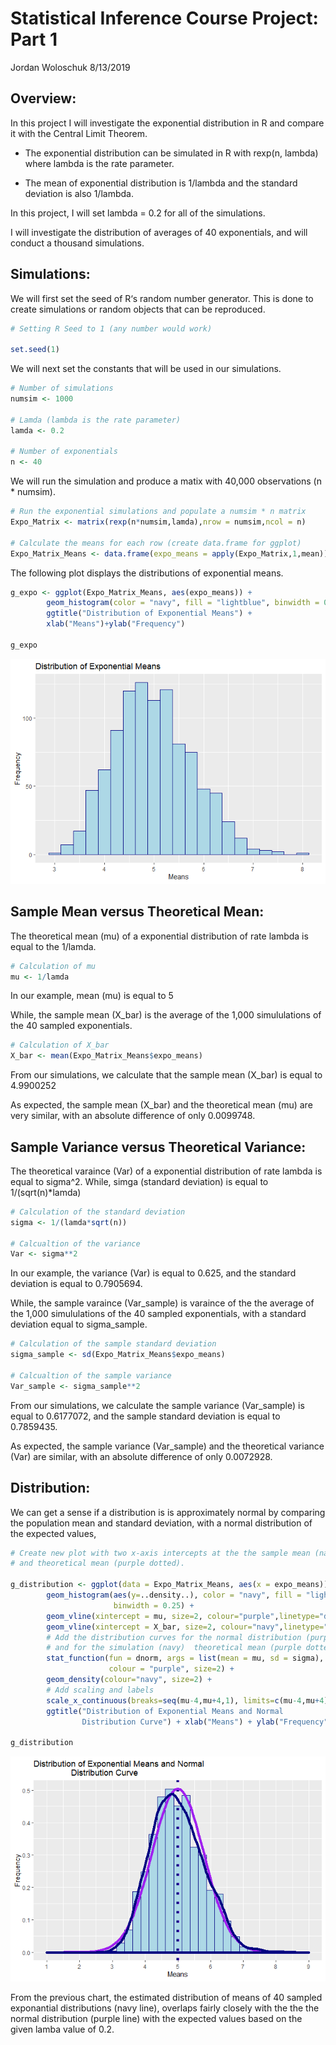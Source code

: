 Statistical Inference Course Project: Part 1
================
Jordan Woloschuk
8/13/2019

## Overview:

In this project I will investigate the exponential distribution in R and
compare it with the Central Limit Theorem.

  - The exponential distribution can be simulated in R with rexp(n,
    lambda) where lambda is the rate parameter.

  - The mean of exponential distribution is 1/lambda and the standard
    deviation is also 1/lambda.

In this project, I will set lambda = 0.2 for all of the simulations.

I will investigate the distribution of averages of 40 exponentials, and
will conduct a thousand simulations.

## Simulations:

We will first set the seed of R‘s random number generator. This is done
to create simulations or random objects that can be reproduced.

``` r
# Setting R Seed to 1 (any number would work)

set.seed(1)
```

We will next set the constants that will be used in our simulations.

``` r
# Number of simulations
numsim <- 1000

# Lamda (lambda is the rate parameter)
lamda <- 0.2

# Number of exponentials
n <- 40
```

We will run the simulation and produce a matix with 40,000 observations
(n \* numsim).

``` r
# Run the exponential simulations and populate a numsim * n matrix
Expo_Matrix <- matrix(rexp(n*numsim,lamda),nrow = numsim,ncol = n)

# Calculate the means for each row (create data.frame for ggplot)
Expo_Matrix_Means <- data.frame(expo_means = apply(Expo_Matrix,1,mean))
```

The following plot displays the distributions of exponential means.

``` r
g_expo <- ggplot(Expo_Matrix_Means, aes(expo_means)) + 
        geom_histogram(color = "navy", fill = "lightblue", binwidth = 0.25) +
        ggtitle("Distribution of Exponential Means") + 
        xlab("Means")+ylab("Frequency")

g_expo
```

![](Statistical_Inference_Course_Project-Part_1_files/figure-gfm/Expo%20Plot-1.png)<!-- -->

## Sample Mean versus Theoretical Mean:

The theoretical mean (mu) of a exponential distribution of rate lambda
is equal to the 1/lamda.

``` r
# Calculation of mu
mu <- 1/lamda
```

In our example, mean (mu) is equal to 5

While, the sample mean (X\_bar) is the average of the 1,000
simululations of the 40 sampled exponentials.

``` r
# Calculation of X_bar
X_bar <- mean(Expo_Matrix_Means$expo_means)
```

From our simulations, we calculate that the sample mean (X\_bar) is
equal to 4.9900252

As expected, the sample mean (X\_bar) and the theoretical mean (mu) are
very similar, with an absolute difference of only 0.0099748.

## Sample Variance versus Theoretical Variance:

The theoretical varaince (Var) of a exponential distribution of rate
lambda is equal to sigma^2. While, simga (standard deviation) is equal
to 1/(sqrt(n)\*lamda)

``` r
# Calculation of the standard deviation
sigma <- 1/(lamda*sqrt(n))

# Calcualtion of the variance
Var <- sigma**2
```

In our example, the variance (Var) is equal to 0.625, and the standard
deviation is equal to 0.7905694.

While, the sample varaince (Var\_sample) is varaince of the the average
of the 1,000 simululations of the 40 sampled exponentials, with a
standard deviation equal to sigma\_sample.

``` r
# Calculation of the sample standard deviation
sigma_sample <- sd(Expo_Matrix_Means$expo_means)

# Calcualtion of the sample variance
Var_sample <- sigma_sample**2
```

From our simulations, we calculate the sample variance (Var\_sample) is
equal to 0.6177072, and the sample standard deviation is equal to
0.7859435.

As expected, the sample variance (Var\_sample) and the theoretical
variance (Var) are similar, with an absolute difference of only
0.0072928.

## Distribution:

We can get a sense if a distribution is is approximately normal by
comparing the population mean and standard deviation, with a normal
distribution of the expected values,

``` r
# Create new plot with two x-axis intercepts at the the sample mean (navy dotted)
# and theoretical mean (purple dotted). 

g_distribution <- ggplot(data = Expo_Matrix_Means, aes(x = expo_means)) + 
        geom_histogram(aes(y=..density..), color = "navy", fill = "lightblue",
                       binwidth = 0.25) +
        geom_vline(xintercept = mu, size=2, colour="purple",linetype="dotted") + 
        geom_vline(xintercept = X_bar, size=2, colour="navy",linetype="dotted") + 
        # Add the distribution curves for the normal distribution (purple) 
        # and for the simulation (navy)  theoretical mean (purple dotted) 
        stat_function(fun = dnorm, args = list(mean = mu, sd = sigma), 
                      colour = "purple", size=2) + 
        geom_density(colour="navy", size=2) +
        # Add scaling and labels
        scale_x_continuous(breaks=seq(mu-4,mu+4,1), limits=c(mu-4,mu+4)) + 
        ggtitle("Distribution of Exponential Means and Normal 
                Distribution Curve") + xlab("Means") + ylab("Frequency") 

g_distribution
```

![](Statistical_Inference_Course_Project-Part_1_files/figure-gfm/Distribution-1.png)<!-- -->

From the previous chart, the estimated distribution of means of 40
sampled exponantial distributions (navy line), overlaps fairly closely
with the the the normal distribution (purple line) with the expected
values based on the given lamba value of 0.2.
